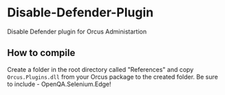 # Disable-Defender-Plugin
Disable Defender plugin for Orcus Administartion
## How to compile
Create a folder in the root directory called "References" and copy `Orcus.Plugins.dll` from your Orcus package to the created folder.
Be sure to include - OpenQA.Selenium.Edge!
